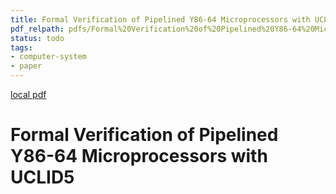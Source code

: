 ```yaml
---
title: Formal Verification of Pipelined Y86-64 Microprocessors with UCLID5
pdf_relpath: pdfs/Formal%20Verification%20of%20Pipelined%20Y86-64%20Microprocessors%20with%20UCLID5.pdf
status: todo
tags:
- computer-system
- paper
---
```


[local pdf](../../../pdfs/Formal%20Verification%20of%20Pipelined%20Y86-64%20Microprocessors%20with%20UCLID5.pdf)

# Formal Verification of Pipelined Y86-64 Microprocessors with UCLID5
